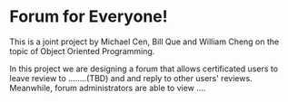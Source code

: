 # Forum for Everyone!

This is a joint project by Michael Cen, Bill Que and William Cheng on the topic of Object Oriented Programming.

In this project we are designing a forum that allows certificated users to leave review to ........(TBD) and and reply to other users' reviews. Meanwhile, forum administrators are able to view ....
